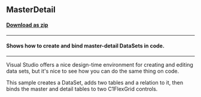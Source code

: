 ## MasterDetail
#### [Download as zip](https://grapecity.github.io/DownGit/#/home?url=https://github.com/GrapeCity/ComponentOne-WinForms-Samples/tree/master/NetFramework\FlexGrid\CS\MasterDetail)
____
#### Shows how to create and bind master-detail DataSets in code.
____
Visual Studio offers a nice design-time environment for creating and editing data sets, but it's nice to see how you can do the same thing on code. 

This sample creates a DataSet, adds two tables and a relation to it, then binds the master and detail tables to two C1FlexGrid controls. 